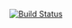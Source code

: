[![Build Status](https://travis-ci.org/freemint/mintbin.svg?branch=travis)](https://travis-ci.org/freemint/mintbin)
